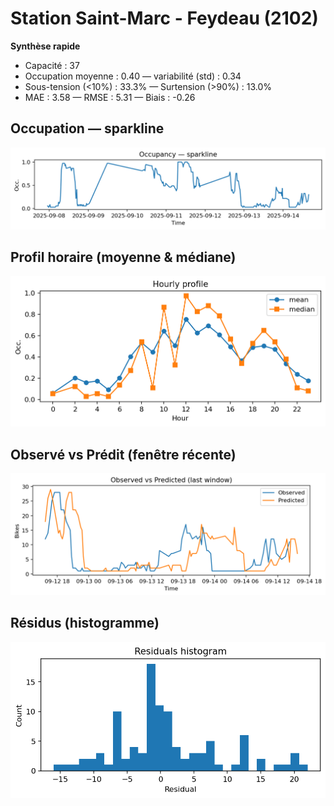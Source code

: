 # Station Saint-Marc - Feydeau (2102)

**Synthèse rapide**
- Capacité : 37
- Occupation moyenne : 0.40 — variabilité (std) : 0.34
- Sous-tension (<10%) : 33.3% — Surtension (>90%) : 13.0%
- MAE : 3.58 — RMSE : 5.31 — Biais : -0.26

## Occupation — sparkline
![sparkline](../assets/figs/stations/2102/sparkline.png)

## Profil horaire (moyenne & médiane)
![hourly](../assets/figs/stations/2102/hourly.png)

## Observé vs Prédit (fenêtre récente)
![ovsp](../assets/figs/stations/2102/obs_vs_pred.png)

## Résidus (histogramme)
![resid](../assets/figs/stations/2102/residual_hist.png)